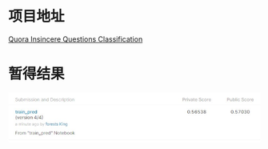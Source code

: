 # 项目地址

[Quora Insincere Questions Classification](https://www.kaggle.com/c/quora-insincere-questions-classification)

# 暂得结果
![image-20210317](https://github.com/ForestsKing/NLP-Study/blob/master/task/Quora_Insincere_Questions_Classification/pic/score.jpg)


